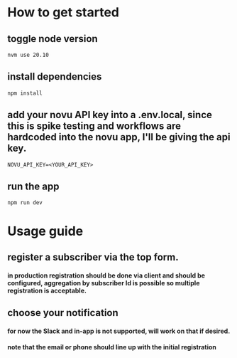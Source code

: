# How to get started

## toggle node version

```
nvm use 20.10
```

## install dependencies

```
npm install
```

## add your novu API key into a .env.local, since this is spike testing and workflows are hardcoded into the novu app, I'll be giving the api key.

```
NOVU_API_KEY=<YOUR_API_KEY>
```

## run the app

```
npm run dev
```

# Usage guide

## register a subscriber via the top form.

#### in production registration should be done via client and should be configured, aggregation by subscriber Id is possible so multiple registration is acceptable.

## choose your notification

#### for now the Slack and in-app is not supported, will work on that if desired.

#### note that the email or phone should line up with the initial registration

